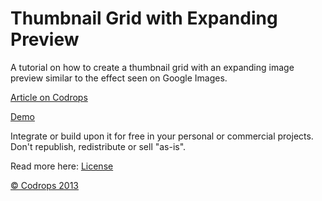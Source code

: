 
Thumbnail Grid with Expanding Preview
=========
A tutorial on how to create a thumbnail grid with an expanding image preview similar to the effect seen on Google Images.

[Article on Codrops](http://tympanus.net/codrops/?p=14530)

[Demo](http://tympanus.net/Tutorials/ThumbnailGridExpandingPreview/)

Integrate or build upon it for free in your personal or commercial projects. Don't republish, redistribute or sell "as-is". 

Read more here: [License](http://tympanus.net/codrops/licensing/)


[© Codrops 2013](http://www.codrops.com)